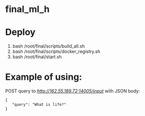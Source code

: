 # final_ml_h

# Deploy
1. bash /root/final/scripts/build_all.sh
2. bash /root/final/scripts/docker_registry.sh
3. bash /root/final/start.sh

# Example of using:
POST query to *http://162.55.189.72:14005/input* with JSON body:
```
{
   "query": "What is life?"
}
```

